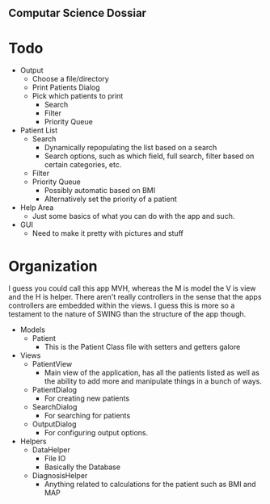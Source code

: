 ## Computar Science Dossiar

# Todo

* Output
	* Choose a file/directory
	* Print Patients Dialog
	* Pick which patients to print
		* Search 
		* Filter
		* Priority Queue
* Patient List
	* Search
		* Dynamically repopulating the list based on a search
		* Search options, such as which field, full search, filter based on certain categories, etc.
	* Filter
	* Priority Queue
		* Possibly automatic based on BMI
		* Alternatively set the priority of a patient
* Help Area
	* Just some basics of what you can do with the app and such.
* GUI
	* Need to make it pretty with pictures and stuff
	
	
# Organization
 
I guess you could call this app MVH, whereas the M is model the V is view and the H is helper. There aren't
really controllers in the sense that the apps controllers are embedded within the views. I guess this is more so
a testament to the nature of SWING than the structure of the app though. 

* Models
	* Patient
		* This is the Patient Class file with setters and getters galore
* Views
	* PatientView
		* Main view of the application, has all the patients listed as well as the ability to add more and manipulate things in a bunch of ways.
	* PatientDialog
		* For creating new patients
	* SearchDialog
		* For searching for patients
	* OutputDialog
		* For configuring output options.
* Helpers
	* DataHelper
		* File IO
		* Basically the Database
	* DiagnosisHelper
		* Anything related to calculations for the patient such as BMI and MAP